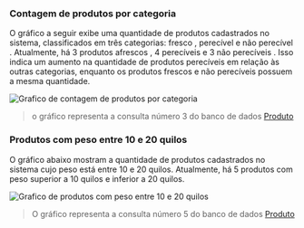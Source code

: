 ### Contagem de produtos por categoria 
O gráfico a seguir exibe uma quantidade de produtos cadastrados no sistema, classificados em três categorias: fresco , perecível e não perecível .
Atualmente, há 3 produtos afrescos , 4 perecíveis e 3 não perecíveis . Isso indica um aumento na quantidade de produtos perecíveis em relação às outras categorias, enquanto os produtos frescos e não perecíveis possuem a mesma quantidade.

![Grafico de contagem de produtos por categoria](../../../assets/gráficos/produto-1.png)
> o gráfico representa a consulta número 3 do banco de dados [Produto](produto.sql)

### Produtos com peso entre 10 e 20 quilos
O gráfico abaixo mostram a quantidade de produtos cadastrados no sistema cujo peso está entre 10 e 20 quilos.
Atualmente, há 5 produtos com peso superior a 10 quilos e inferior a 20 quilos.

![Grafico de produtos com peso entre 10 e 20 quilos ](../../../assets/gráficos/produto-2.png)
> O gráfico representa a consulta número 5 do banco de dados [Produto](produto.sql)